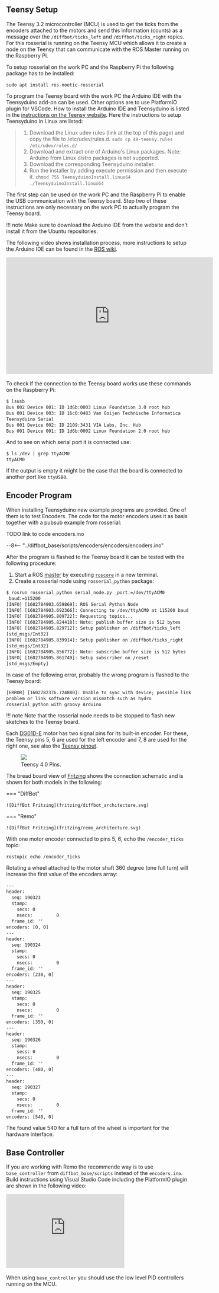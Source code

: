 ## Teensy Setup

The Teensy 3.2 microcontroller (MCU) is used to get the ticks from the encoders attached to the motors and send this information (counts) as a message over the `/diffbot/ticks_left`
and `/diffbot/ticks_right` ropics. For this rosserial is running on the Teensy MCU which allows it to create a node on the Teensy that can communicate with
the ROS Master running on the Raspberry Pi.

To setup rosserial on the work PC and the Raspberry Pi the following package has to be installed:

```console
sudo apt install ros-noetic-rosserial
```

To program the Teensy board with the work PC the Arduino IDE with the Teensyduino add-on can be used. Other options are to use PlatformIO plugin for VSCode.
How to install the Arduino IDE and Teensyduino is listed in the [instructions on the Teensy website](https://www.pjrc.com/teensy/td_download.html).
Here the instructions to setup Teensyduino in Linux are listed:

> 1. Download the Linux udev rules (link at the top of this page) and copy the file to /etc/udev/rules.d.
>    `sudo cp 49-teensy.rules /etc/udev/rules.d/`
> 2. Download and extract one of Arduino's Linux packages.
>    Note: Arduino from Linux distro packages is not supported.
> 3. Download the corresponding Teensyduino installer.
> 4. Run the installer by adding execute permission and then execute it.
>    `chmod 755 TeensyduinoInstall.linux64`
>     `./TeensyduinoInstall.linux64`

The first step can be used on the work PC and the Raspberry Pi to enable the USB communication with the Teensy board.
Step two of these instructions are only necessary on the work PC to actually program the Teensy board.

!!! note
    Make sure to download the Arduino IDE from the website and don't install it from the Ubuntu repositories.


The following video shows installation process, 
more instructions to setup the Arduino IDE can be found in the [ROS wiki](http://wiki.ros.org/rosserial_arduino/Tutorials/Arduino%20IDE%20Setup).


<iframe width="560" height="315" src="https://www.youtube-nocookie.com/embed/k56e-KBiP-w" frameborder="0" allow="accelerometer; autoplay; clipboard-write; encrypted-media; gyroscope; picture-in-picture" allowfullscreen></iframe>




To check if the connection to the Teensy board works use these commands on the Raspberry Pi:

```console
$ lsusb
Bus 002 Device 001: ID 1d6b:0003 Linux Foundation 3.0 root hub
Bus 001 Device 003: ID 16c0:0483 Van Ooijen Technische Informatica Teensyduino Serial
Bus 001 Device 002: ID 2109:3431 VIA Labs, Inc. Hub
Bus 001 Device 001: ID 1d6b:0002 Linux Foundation 2.0 root hub
```

And to see on which serial port it is connected use:

```console
$ ls /dev | grep ttyACM0
ttyACM0
```

If the output is empty it might be the case that the board is connected to another port like `ttyUSB0`.  

## Encoder Program

When installing Teensyduino new example programs are provided. One of them is to test Encoders. 
The code for the motor encoders uses it as basis together with a pubsub example from rosserial:

TODO link to code encoders.ino

--8<-- "../diffbot_base/scripts/encoders/encoders/encoders.ino"


After the program is flashed to the Teensy board it can be tested with the following procedure:

1. Start a ROS [master](http://wiki.ros.org/Master) by executing [`roscore`](http://wiki.ros.org/roscore) in a new terminal.
2. Create a rosserial node using `rosserial_python` package:

```console
$ rosrun rosserial_python serial_node.py _port:=/dev/ttyACM0 _baud:=115200
[INFO] [1602784903.659869]: ROS Serial Python Node
[INFO] [1602784903.692366]: Connecting to /dev/ttyACM0 at 115200 baud
[INFO] [1602784905.809722]: Requesting topics...
[INFO] [1602784905.824418]: Note: publish buffer size is 512 bytes
[INFO] [1602784905.829712]: Setup publisher on /diffbot/ticks_left [std_msgs/Int32]
[INFO] [1602784905.839914]: Setup publisher on /diffbot/ticks_right [std_msgs/Int32]
[INFO] [1602784905.856772]: Note: subscribe buffer size is 512 bytes
[INFO] [1602784905.861749]: Setup subscriber on /reset [std_msgs/Empty]
```

In case of the following error, probably the wrong program is flashed to the Teensy board:

```console
[ERROR] [1602782376.724880]: Unable to sync with device; possible link problem or link software version mismatch such as hydro rosserial_python with groovy Arduino
```

!!! note
    Note that the rosserial node needs to be stopped to flash new sketches to the Teensy board.

Each [DG01D-E](https://www.sparkfun.com/products/16413) motor has two signal pins for its built-in encoder. For these, the Teensy pins 5, 6 are used for the left encoder and 7, 8 are used for the right one, see also the [Teensy pinout](https://www.pjrc.com/teensy/pinout.html).


<figure>
    <a href="{{ asset_dir }}/hardware/teensy40-pinout01.png"><img src="{{ asset_dir }}/hardware/teensy40-pinout01.png"></a>
    <figcaption>Teensy 4.0 Pins.</figcaption>
</figure>


The bread board view of [Fritzing](https://fritzing.org/) shows the connection schematic and is shown for both models in the following:

=== "DiffBot"

    ![DiffBot Fritzing](fritzing/diffbot_architecture.svg)

=== "Remo"

    ![DiffBot Fritzing](fritzing/remo_architecture.svg)
        


With one motor encoder connected to pins 5, 6, echo the `/encoder_ticks` topic:

```console
rostopic echo /encoder_ticks
```

Rotating a wheel attached to the motor shaft 360 degree (one full turn) will increase the first value of the encoders array:

```console
---
header: 
  seq: 190323
  stamp: 
    secs: 0
    nsecs:         0
  frame_id: ''
encoders: [0, 0]
---
header: 
  seq: 190324
  stamp: 
    secs: 0
    nsecs:         0
  frame_id: ''
encoders: [230, 0]
---
header: 
  seq: 190325
  stamp: 
    secs: 0
    nsecs:         0
  frame_id: ''
encoders: [350, 0]
---
header: 
  seq: 190326
  stamp: 
    secs: 0
    nsecs:         0
  frame_id: ''
encoders: [480, 0]
---
header: 
  seq: 190327
  stamp: 
    secs: 0
    nsecs:         0
  frame_id: ''
encoders: [540, 0]

```

The found value 540 for a full turn of the wheel is important for the hardware interface.


## Base Controller

If you are working with Remo the recommende way is to use `base_controller` from `diffbot_base/scripts` instead of the `encoders.ino`.
Build instructions using Visual Studio Code including the PlatformIO plugin are shown in the following video:

<iframe width="320" height="200" src="https://onedrive.live.com/embed?cid=DCAB904DC4D78DEE&resid=DCAB904DC4D78DEE%211624&authkey=AH6XlI8ib97nx0k" frameborder="0" scrolling="no" allowfullscreen></iframe>

When using `base_controller` you should use the low level PID controllers running on the MCU.
